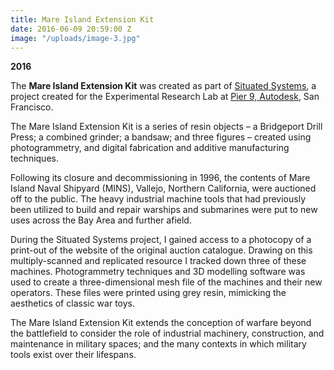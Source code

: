 ```yaml
---
title: Mare Island Extension Kit
date: 2016-06-09 20:59:00 Z
image: "/uploads/image-3.jpg"
---
```


**2016**

The **Mare Island Extension Kit** was created as part of [Situated Systems](http://georginavoss.com/projects/situated-systems/), a project created for the Experimental Research Lab at [Pier 9, Autodesk](https://www.autodesk.com/pier-9), San Francisco.

The Mare Island Extension Kit is a series of resin objects – a Bridgeport Drill Press; a combined grinder; a bandsaw; and three figures – created using photogrammetry, and digital fabrication and additive manufacturing techniques.

Following its closure and decommissioning in 1996, the contents of Mare Island Naval Shipyard (MINS), Vallejo, Northern California, were auctioned off to the public. The heavy industrial machine tools that had previously been utilized to build and repair warships and submarines were put to new uses across the Bay Area and further afield.

During the Situated Systems project, I gained access to a photocopy of a print-out of the website of the original auction catalogue. Drawing on this multiply-scanned and replicated resource I tracked down three of these machines. Photogrammetry techniques and 3D modelling software was used to create a three-dimensional mesh file of the machines and their new operators. These files were printed using grey resin, mimicking the aesthetics of classic war toys.

The Mare Island Extension Kit extends the conception of warfare beyond the battlefield to consider the role of industrial machinery, construction, and maintenance in military spaces; and the many contexts in which military tools exist over their lifespans.